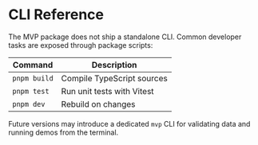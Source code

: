# CLI Reference

The MVP package does not ship a standalone CLI. Common developer tasks are exposed through package scripts:

| Command | Description |
| --- | --- |
| `pnpm build` | Compile TypeScript sources |
| `pnpm test` | Run unit tests with Vitest |
| `pnpm dev` | Rebuild on changes |

Future versions may introduce a dedicated `mvp` CLI for validating data and running demos from the terminal.
